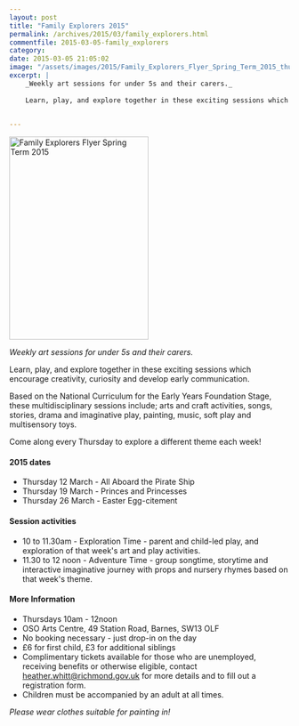 ```yaml
---
layout: post
title: "Family Explorers 2015"
permalink: /archives/2015/03/family_explorers.html
commentfile: 2015-03-05-family_explorers
category: 
date: 2015-03-05 21:05:02
image: "/assets/images/2015/Family_Explorers_Flyer_Spring_Term_2015_thumb.jpg"
excerpt: |
    _Weekly art sessions for under 5s and their carers._
    
    Learn, play, and explore together in these exciting sessions which encourage creativity, curiosity and develop early communication.
    

---
```


<a href="/assets/images/2015/Family_Explorers_Flyer_Spring_Term_2015.jpg" title="See larger version of - Family Explorers Flyer Spring Term 2015"><img src="/assets/images/2015/Family_Explorers_Flyer_Spring_Term_2015_thumb.jpg" width="250" height="365" alt="Family Explorers Flyer Spring Term 2015" class="photo right" /></a>

*Weekly art sessions for under 5s and their carers.*

Learn, play, and explore together in these exciting sessions which encourage creativity, curiosity and develop early communication.

Based on the National Curriculum for the Early Years Foundation Stage, these multidisciplinary sessions include; arts and craft activities, songs, stories, drama and imaginative play, painting, music, soft play and multisensory toys.

Come along every Thursday to explore a different theme each week!

#### 2015 dates

-   Thursday 12 March - All Aboard the Pirate Ship
-   Thursday 19 March - Princes and Princesses
-   Thursday 26 March - Easter Egg-citement

#### Session activities

-   10 to 11.30am - Exploration Time - parent and child-led play, and exploration of that week's art and play activities.
-   11.30 to 12 noon - Adventure Time - group songtime, storytime and interactive imaginative journey with props and nursery rhymes based on that week's theme.

#### More Information

-   Thursdays 10am - 12noon
-   OSO Arts Centre, 49 Station Road, Barnes, SW13 OLF
-   No booking necessary - just drop-in on the day
-   £6 for first child, £3 for additional siblings
-   Complimentary tickets available for those who are unemployed, receiving benefits or otherwise eligible, contact heather.whitt@richmond.gov.uk for more details and to fill out a registration form.
-   Children must be accompanied by an adult at all times.

*Please wear clothes suitable for painting in!*
